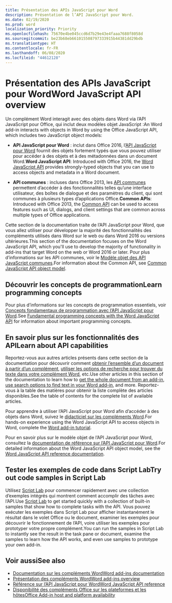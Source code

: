 ```yaml
---
title: Présentation des APIs JavaScript pour Word
description: Présentation de l’API JavaScript pour Word.
ms.date: 02/19/2020
ms.prod: word
localization_priority: Priority
ms.openlocfilehash: 75670e4be045ccd6d7b29e43e4faaa7688f8058d
ms.sourcegitcommit: be23b68eb661015508797333915b44381dd29bdb
ms.translationtype: HT
ms.contentlocale: fr-FR
ms.lasthandoff: 06/08/2020
ms.locfileid: "44612128"
---
```

# <a name="word-javascript-api-overview"></a><span data-ttu-id="a3d27-103">Présentation des APIs JavaScript pour Word</span><span class="sxs-lookup"><span data-stu-id="a3d27-103">Word JavaScript API overview</span></span>

<span data-ttu-id="a3d27-104">Un complément Word interagit avec des objets dans Word via l’API JavaScript pour Office, qui inclut deux modèles objet JavaScript :</span><span class="sxs-lookup"><span data-stu-id="a3d27-104">An Word add-in interacts with objects in Word by using the Office JavaScript API, which includes two JavaScript object models:</span></span>

* <span data-ttu-id="a3d27-105">**API JavaScript pour Word** : inclut dans Office 2016, l’[API JavaScript pour Word](/javascript/api/word) fournit des objets fortement typés que vous pouvez utiliser pour accéder à des objets et à des métadonnées dans un document Word.</span><span class="sxs-lookup"><span data-stu-id="a3d27-105">**Word JavaScript API**: Introduced with Office 2016, the [Word JavaScript API](/javascript/api/word) provides strongly-typed objects that you can use to access objects and metadata in a Word document.</span></span> 

* <span data-ttu-id="a3d27-106">**API communes** : incluses dans Office 2013, les [API communes](/javascript/api/office) permettent d’accéder à des fonctionnalités telles qu’une interface utilisateur, des boîtes de dialogue et des paramètres du client, qui sont communes à plusieurs types d’applications Office.</span><span class="sxs-lookup"><span data-stu-id="a3d27-106">**Common APIs**: Introduced with Office 2013, the [Common API](/javascript/api/office) can be used to access features such as UI, dialogs, and client settings that are common across multiple types of Office applications.</span></span>

<span data-ttu-id="a3d27-107">Cette section de la documentation traite de l’API JavaScript pour Word, que vous allez utiliser pour développer la majorité des fonctionnalités des compléments utilisés dans Word sur le web ou dans Word 2016 ou versions ultérieures.</span><span class="sxs-lookup"><span data-stu-id="a3d27-107">This section of the documentation focuses on the Word JavaScript API, which you'll use to develop the majority of functionality in add-ins that target Word on the web or Word 2016 or later.</span></span> <span data-ttu-id="a3d27-108">Pour plus d’informations sur les API communes, voir le [Modèle objet des API JavaScript communes](../../develop/office-javascript-api-object-model.md).</span><span class="sxs-lookup"><span data-stu-id="a3d27-108">For information about the Common API, see [Common JavaScript API object model](../../develop/office-javascript-api-object-model.md).</span></span> 

## <a name="learn-programming-concepts"></a><span data-ttu-id="a3d27-109">Découvrir les concepts de programmation</span><span class="sxs-lookup"><span data-stu-id="a3d27-109">Learn programming concepts</span></span>

<span data-ttu-id="a3d27-110">Pour plus d’informations sur les concepts de programmation essentiels, voir [Concepts fondamentaux de programmation avec l’API JavaScript pour Word](../../word/word-add-ins-core-concepts.md).</span><span class="sxs-lookup"><span data-stu-id="a3d27-110">See [Fundamental programming concepts with the Word JavaScript API](../../word/word-add-ins-core-concepts.md) for information about important programming concepts.</span></span>
 
## <a name="learn-about-api-capabilities"></a><span data-ttu-id="a3d27-111">En savoir plus sur les fonctionnalités des API</span><span class="sxs-lookup"><span data-stu-id="a3d27-111">Learn about API capabilities</span></span>

<span data-ttu-id="a3d27-112">Reportez-vous aux autres articles présents dans cette section de la documentation pour découvrir comment [obtenir l’ensemble d’un document à partir d’un complément](../../word/get-the-whole-document-from-an-add-in-for-word.md), [utiliser les options de recherche pour trouver du texte dans votre complément Word](../../word/search-option-guidance.md), etc.</span><span class="sxs-lookup"><span data-stu-id="a3d27-112">Use other articles in this section of the documentation to learn how to [get the whole document from an add-in](../../word/get-the-whole-document-from-an-add-in-for-word.md), [use search options to find text in your Word add-in](../../word/search-option-guidance.md), and more.</span></span> <span data-ttu-id="a3d27-113">Reportez-vous à la table des matières pour obtenir la liste complète des articles disponibles.</span><span class="sxs-lookup"><span data-stu-id="a3d27-113">See the table of contents for the complete list of available articles.</span></span>

<span data-ttu-id="a3d27-114">Pour apprendre à utiliser l’API JavaScript pour Word afin d’accéder à des objets dans Word, suivez le [didacticiel sur les compléments Word](../../tutorials/word-tutorial.md).</span><span class="sxs-lookup"><span data-stu-id="a3d27-114">For hands-on experience using the Word JavaScript API to access objects in Word, complete the [Word add-in tutorial](../../tutorials/word-tutorial.md).</span></span> 

<span data-ttu-id="a3d27-115">Pour en savoir plus sur le modèle objet de l’API JavaScript pour Word, consultez la [documentation de référence sur l’API JavaScript pour Word](/javascript/api/word).</span><span class="sxs-lookup"><span data-stu-id="a3d27-115">For detailed information about the Word JavaScript API object model, see the [Word JavaScript API reference documentation](/javascript/api/word).</span></span>

## <a name="try-out-code-samples-in-script-lab"></a><span data-ttu-id="a3d27-116">Tester les exemples de code dans Script Lab</span><span class="sxs-lookup"><span data-stu-id="a3d27-116">Try out code samples in Script Lab</span></span>

<span data-ttu-id="a3d27-117">Utilisez [Script Lab](../../overview/explore-with-script-lab.md) pour commencer rapidement avec une collection d’exemples intégrés qui montrent comment accomplir des tâches avec l’API.</span><span class="sxs-lookup"><span data-stu-id="a3d27-117">Use [Script Lab](../../overview/explore-with-script-lab.md) to get started quickly with a collection of built-in samples that show how to complete tasks with the API.</span></span> <span data-ttu-id="a3d27-118">Vous pouvez exécuter les exemples dans Script Lab pour afficher instantanément le résultat dans le volet Office ou le document, examiner les exemples pour découvrir le fonctionnement de l’API, voire utiliser les exemples pour prototyper votre propre complément.</span><span class="sxs-lookup"><span data-stu-id="a3d27-118">You can run the samples in Script Lab to instantly see the result in the task pane or document, examine the samples to learn how the API works, and even use samples to prototype your own add-in.</span></span>

## <a name="see-also"></a><span data-ttu-id="a3d27-119">Voir aussi</span><span class="sxs-lookup"><span data-stu-id="a3d27-119">See also</span></span>

- [<span data-ttu-id="a3d27-120">Documentation sur les compléments Word</span><span class="sxs-lookup"><span data-stu-id="a3d27-120">Word add-ins documentation</span></span>](../../word/index.md)
- [<span data-ttu-id="a3d27-121">Présentation des compléments Word</span><span class="sxs-lookup"><span data-stu-id="a3d27-121">Word add-ins overview</span></span>](../../word/word-add-ins-programming-overview.md)
- [<span data-ttu-id="a3d27-122">Référence sur l’API JavaScript pour Word</span><span class="sxs-lookup"><span data-stu-id="a3d27-122">Word JavaScript API reference</span></span>](/javascript/api/word)
- [<span data-ttu-id="a3d27-123">Disponibilité des compléments Office sur les plateformes et les hôtes</span><span class="sxs-lookup"><span data-stu-id="a3d27-123">Office Add-in host and platform availability</span></span>](../../overview/office-add-in-availability.md)
